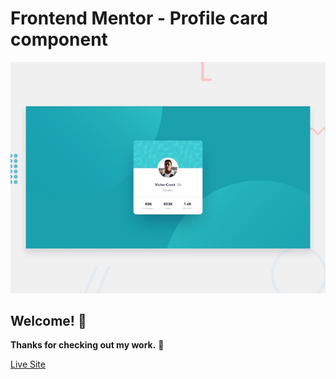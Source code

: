 # Frontend Mentor - Profile card component

![Design preview for the Profile card component coding challenge](./design/desktop-preview.jpg)

## Welcome! 👋

**Thanks for checking out my work.** 🚀


[Live Site]("https://a2uuz.github.io/card-component/")